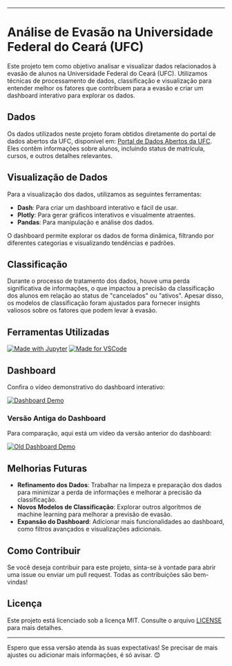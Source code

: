 
---

# Análise de Evasão na Universidade Federal do Ceará (UFC)

Este projeto tem como objetivo analisar e visualizar dados relacionados à evasão de alunos na Universidade Federal do Ceará (UFC). Utilizamos técnicas de processamento de dados, classificação e visualização para entender melhor os fatores que contribuem para a evasão e criar um dashboard interativo para explorar os dados.

## Dados

Os dados utilizados neste projeto foram obtidos diretamente do portal de dados abertos da UFC, disponível em: [Portal de Dados Abertos da UFC](https://dados.ufc.br/group/pessoas). Eles contêm informações sobre alunos, incluindo status de matrícula, cursos, e outros detalhes relevantes.

## Visualização de Dados

Para a visualização dos dados, utilizamos as seguintes ferramentas:

- **Dash**: Para criar um dashboard interativo e fácil de usar.
- **Plotly**: Para gerar gráficos interativos e visualmente atraentes.
- **Pandas**: Para manipulação e análise dos dados.

O dashboard permite explorar os dados de forma dinâmica, filtrando por diferentes categorias e visualizando tendências e padrões.

## Classificação

Durante o processo de tratamento dos dados, houve uma perda significativa de informações, o que impactou a precisão da classificação dos alunos em relação ao status de "cancelados" ou "ativos". Apesar disso, os modelos de classificação foram ajustados para fornecer insights valiosos sobre os fatores que podem levar à evasão.

## Ferramentas Utilizadas

[![Made with Jupyter](https://img.shields.io/badge/Made%20with-Jupyter-orange?style=for-the-badge&logo=Jupyter)](https://jupyter.org/try)
[![Made for VSCode](https://img.shields.io/badge/Made%20for-VSCode-1f425f.svg)](https://code.visualstudio.com/)


## Dashboard

Confira o vídeo demonstrativo do dashboard interativo:

[![Dashboard Demo](https://img.shields.io/badge/Video-Dashboard_Demo-blue)](https://github.com/user-attachments/assets/45d391f6-3896-4f24-b58b-051037613299)

### Versão Antiga do Dashboard

Para comparação, aqui está um vídeo da versão anterior do dashboard:

[![Old Dashboard Demo](https://img.shields.io/badge/Video-Old_Dashboard_Demo-blue)](https://user-images.githubusercontent.com/76600121/221320512-e9d3753b-2e95-451a-b155-a420abc6f11b.mp4)

## Melhorias Futuras

- **Refinamento dos Dados**: Trabalhar na limpeza e preparação dos dados para minimizar a perda de informações e melhorar a precisão da classificação.
- **Novos Modelos de Classificação**: Explorar outros algoritmos de machine learning para melhorar a previsão de evasão.
- **Expansão do Dashboard**: Adicionar mais funcionalidades ao dashboard, como filtros avançados e visualizações adicionais.

## Como Contribuir

Se você deseja contribuir para este projeto, sinta-se à vontade para abrir uma issue ou enviar um pull request. Todas as contribuições são bem-vindas!

## Licença

Este projeto está licenciado sob a licença MIT. Consulte o arquivo [LICENSE](LICENSE) para mais detalhes.

---

Espero que essa versão atenda às suas expectativas! Se precisar de mais ajustes ou adicionar mais informações, é só avisar. 😊
